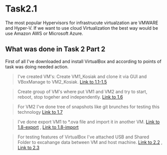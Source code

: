 # Task2.1
The most popular Hypervisors for infrastrucute virtualzation are VMWARE and Hyper-V. If we want to use cloud Virtualization the best way would be use Amazon AWS or Microsoft Azure. 

## What was done in Task 2 Part 2

First of all I've downloaded and install VirtualBox and according to points of task was doing needed action.

> I've created VM's:
Create VM1_Kosiak and clone it via GUI and VBoxManage to VM2_Kosiak. [Link to 1.1-1.5]

> Create group of VM's where put VM1 and VM2 and try to start, reboot, stop togeher and independently. [Link to 1.6]

> For VM2 I've done tree of snapshots like git brunches for testing this technology
[Link to 1.7]

> I've done export VM1 to *.ova file and import it in another VM.
[Link to 1.8-export] ,
[Link to 1.8-import]

> For testing features of VirtualBox I've attached USB and Shared Folder to excahange data between VM and host machine. 
[Link to 2.2] ,
[Link to 2.3]

[Link to 1.1-1.5]: (/task2.1/Task2.1p2p1.1-1.5.jpg)
[Link to 1.6]: </task2.1/Task2.1p2p1.6.jpg>
[Link to 1.7]: </task2.1/Task2.1p2p1.7.jpg>
[Link to 1.8-export]: </task2.1/Task2.1p2p1.8-export.jpg>
[Link to 1.8-import]: </task2.1/Task2.1p2p1.8-import.jpg>
[Link to 2.2]: </task2.1/Task2.1p2p2.2.jpg>
[Link to 2.3]: </task2.1/Task2.1p2p2.3.jpg>